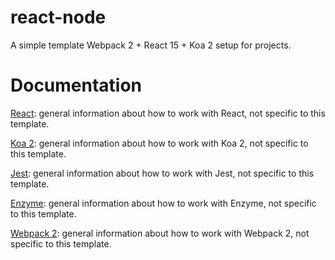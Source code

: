 # react-node
A simple template Webpack 2 + React 15 + Koa 2 setup for projects.

# Documentation
[React](https://facebook.github.io/react/): general information about how to work with React, not specific to this template.

[Koa 2](http://koajs.com/): general information about how to work with Koa 2, not specific to this template.

[Jest](http://facebook.github.io/jest/): general information about how to work with Jest, not specific to this template.

[Enzyme](http://airbnb.io/enzyme/): general information about how to work with Enzyme, not specific to this template.

[Webpack 2](https://webpack.js.org): general information about how to work with Webpack 2, not specific to this template.
